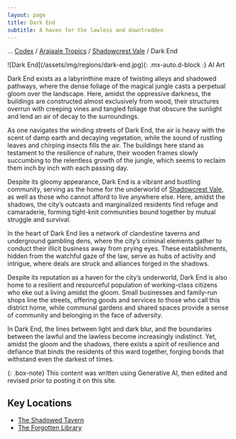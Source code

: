 ```yaml
---
layout: page
title: Dark End
subtitle: A haven for the lawless and downtrodden
---
```

<span class="breadcrumbs" markdown="1">... [Codex](/codex) / [Arajaale Tropics](/codex/regions/arajaale-tropics) / [Shadowcrest Vale](/codex/regions/shadowcrest-vale) / Dark End</span>
<div class="position-placeholder" markdown="1">
![Dark End](/assets/img/regions/dark-end.jpg){: .mx-auto.d-block :}
<span class="ai-img">AI Art</span>
</div>

Dark End exists as a labyrinthine maze of twisting alleys and shadowed pathways, where the dense foliage of the magical jungle casts a perpetual gloom over the landscape. Here, amidst the oppressive darkness, the buildings are constructed almost exclusively from wood, their structures overrun with creeping vines and tangled foliage that obscure the sunlight and lend an air of decay to the surroundings.

As one navigates the winding streets of Dark End, the air is heavy with the scent of damp earth and decaying vegetation, while the sound of rustling leaves and chirping insects fills the air. The buildings here stand as testament to the resilience of nature, their wooden frames slowly succumbing to the relentless growth of the jungle, which seems to reclaim them inch by inch with each passing day.

Despite its gloomy appearance, Dark End is a vibrant and bustling community, serving as the home for the underworld of [Shadowcrest Vale](/codex/regions/shadowcrest-vale), as well as those who cannot afford to live anywhere else. Here, amidst the shadows, the city’s outcasts and marginalized residents find refuge and camaraderie, forming tight-knit communities bound together by mutual struggle and survival.

In the heart of Dark End lies a network of clandestine taverns and underground gambling dens, where the city’s criminal elements gather to conduct their illicit business away from prying eyes. These establishments, hidden from the watchful gaze of the law, serve as hubs of activity and intrigue, where deals are struck and alliances forged in the shadows.

Despite its reputation as a haven for the city’s underworld, Dark End is also home to a resilient and resourceful population of working-class citizens who eke out a living amidst the gloom. Small businesses and family-run shops line the streets, offering goods and services to those who call this district home, while communal gardens and shared spaces provide a sense of community and belonging in the face of adversity.

In Dark End, the lines between light and dark blur, and the boundaries between the lawful and the lawless become increasingly indistinct. Yet, amidst the gloom and the shadows, there exists a spirit of resilience and defiance that binds the residents of this ward together, forging bonds that withstand even the darkest of times.

{: .box-note}
This content was written using Generative AI, then edited and revised prior to posting it on this site.

## Key Locations
- <span class="redacted" markdown="1">[The Shadowed Tavern](/codex/regions/the-shadowed-tavern)</span>
- <span class="redacted" markdown="1">[The Forgotten Library](/codex/regions/the-forgotten-library)</span>